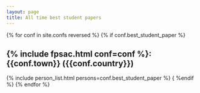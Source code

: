 ```yaml
---
layout: page
title: All time best student papers
---
```


{% for conf in site.confs reversed %}
  {% if conf.best_student_paper %}
    <h2>{% include fpsac.html conf=conf %}: {{conf.town}} ({{conf.country}})</h2>
    {% include person_list.html persons=conf.best_student_paper %}
  { %endif %}
{% endfor %}
